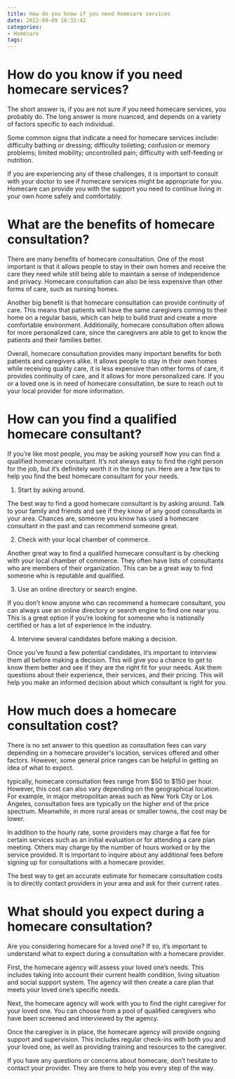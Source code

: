 ```yaml
---
title: How do you know if you need homecare services
date: 2022-09-09 16:32:42
categories:
- Homecare
tags:
---
```



#  How do you know if you need homecare services?

The short answer is, if you are not sure if you need homecare services, you probably do. The long answer is more nuanced, and depends on a variety of factors specific to each individual.

Some common signs that indicate a need for homecare services include: difficulty bathing or dressing; difficulty toileting; confusion or memory problems; limited mobility; uncontrolled pain; difficulty with self-feeding or nutrition.

If you are experiencing any of these challenges, it is important to consult with your doctor to see if homecare services might be appropriate for you. Homecare can provide you with the support you need to continue living in your own home safely and comfortably.

#  What are the benefits of homecare consultation?

There are many benefits of homecare consultation. One of the most important is that it allows people to stay in their own homes and receive the care they need while still being able to maintain a sense of independence and privacy. Homecare consultation can also be less expensive than other forms of care, such as nursing homes.

Another big benefit is that homecare consultation can provide continuity of care. This means that patients will have the same caregivers coming to their home on a regular basis, which can help to build trust and create a more comfortable environment. Additionally, homecare consultation often allows for more personalized care, since the caregivers are able to get to know the patients and their families better.

Overall, homecare consultation provides many important benefits for both patients and caregivers alike. It allows people to stay in their own homes while receiving quality care, it is less expensive than other forms of care, it provides continuity of care, and it allows for more personalized care. If you or a loved one is in need of homecare consultation, be sure to reach out to your local provider for more information.

#  How can you find a qualified homecare consultant?

If you’re like most people, you may be asking yourself how you can find a qualified homecare consultant. It’s not always easy to find the right person for the job, but it’s definitely worth it in the long run. Here are a few tips to help you find the best homecare consultant for your needs.

1. Start by asking around.

The best way to find a good homecare consultant is by asking around. Talk to your family and friends and see if they know of any good consultants in your area. Chances are, someone you know has used a homecare consultant in the past and can recommend someone great.

2. Check with your local chamber of commerce.

Another great way to find a qualified homecare consultant is by checking with your local chamber of commerce. They often have lists of consultants who are members of their organization. This can be a great way to find someone who is reputable and qualified.

3. Use an online directory or search engine.

If you don’t know anyone who can recommend a homecare consultant, you can always use an online directory or search engine to find one near you. This is a great option if you’re looking for someone who is nationally certified or has a lot of experience in the industry.

4. Interview several candidates before making a decision.

Once you’ve found a few potential candidates, it’s important to interview them all before making a decision. This will give you a chance to get to know them better and see if they are the right fit for your needs. Ask them questions about their experience, their services, and their pricing. This will help you make an informed decision about which consultant is right for you.

#  How much does a homecare consultation cost?

There is no set answer to this question as consultation fees can vary depending on a homecare provider's location, services offered and other factors. However, some general price ranges can be helpful in getting an idea of what to expect. 

 typically, homecare consultation fees range from $50 to $150 per hour. However, this cost can also vary depending on the geographical location. For example, in major metropolitan areas such as New York City or Los Angeles, consultation fees are typically on the higher end of the price spectrum. Meanwhile, in more rural areas or smaller towns, the cost may be lower. 

In addition to the hourly rate, some providers may charge a flat fee for certain services such as an initial evaluation or for attending a care plan meeting. Others may charge by the number of hours worked or by the service provided. It is important to inquire about any additional fees before signing up for consultations with a homecare provider. 

The best way to get an accurate estimate for homecare consultation costs is to directly contact providers in your area and ask for their current rates.

#  What should you expect during a homecare consultation?

Are you considering homecare for a loved one? If so, it’s important to understand what to expect during a consultation with a homecare provider.

First, the homecare agency will assess your loved one’s needs. This includes taking into account their current health condition, living situation and social support system. The agency will then create a care plan that meets your loved one’s specific needs.

Next, the homecare agency will work with you to find the right caregiver for your loved one. You can choose from a pool of qualified caregivers who have been screened and interviewed by the agency.

Once the caregiver is in place, the homecare agency will provide ongoing support and supervision. This includes regular check-ins with both you and your loved one, as well as providing training and resources to the caregiver.

If you have any questions or concerns about homecare, don’t hesitate to contact your provider. They are there to help you every step of the way.